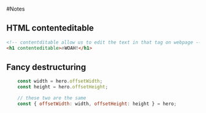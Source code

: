 #Notes

## HTML contenteditable
```html
<!-- contentditable allow us to edit the text in that tag on webpage -->
<h1 contenteditable>🔥WOAH!</h1>
```

## Fancy destructuring 
```javascript
    const width = hero.offsetWidth;
    const height = hero.offsetHeight;

    // these two are the same 
    const { offsetWidth: width, offsetHeight: height } = hero;
```
